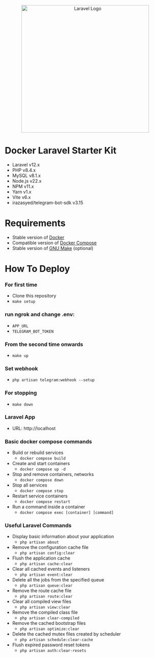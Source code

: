 <p align="center"><a href="https://laravel.com" target="_blank"><img src="https://raw.githubusercontent.com/laravel/art/master/logo-lockup/5%20SVG/2%20CMYK/1%20Full%20Color/laravel-logolockup-cmyk-red.svg" width="400" alt="Laravel Logo"></a></p>

# Docker Laravel Starter Kit
- Laravel v12.x
- PHP v8.4.x
- MySQL v8.1.x
- Node.js v22.x
- NPM v11.x
- Yarn v1.x
- Vite v6.x
- irazasyed/telegram-bot-sdk v3.15

# Requirements
- Stable version of [Docker](https://docs.docker.com/engine/install/)
- Compatible version of [Docker Compose](https://docs.docker.com/compose/install/#install-compose)
- Stable version of [GNU Make](https://www.gnu.org/software/make/) (optional)

# How To Deploy

### For first time
- Clone this repository
- `make setup`

### run ngrok and change .env:
- `APP_URL`
- `TELEGRAM_BOT_TOKEN`

### From the second time onwards
- `make up`

### Set webhook
- `php artisan telegram:webhook --setup`

### For stopping
- `make down`

### Laravel App
- URL: http://localhost

### Basic docker compose commands
- Build or rebuild services
    - `docker compose build`
- Create and start containers
    - `docker compose up -d`
- Stop and remove containers, networks
    - `docker compose down`
- Stop all services
    - `docker compose stop`
- Restart service containers
    - `docker compose restart`
- Run a command inside a container
    - `docker compose exec [container] [command]`

### Useful Laravel Commands
- Display basic information about your application
    - `php artisan about`
- Remove the configuration cache file
    - `php artisan config:clear`
- Flush the application cache
    - `php artisan cache:clear`
- Clear all cached events and listeners
    - `php artisan event:clear`
- Delete all the jobs from the specified queue
    - `php artisan queue:clear`
- Remove the route cache file
    - `php artisan route:clear`
- Clear all compiled view files
    - `php artisan view:clear`
- Remove the compiled class file
    - `php artisan clear-compiled`
- Remove the cached bootstrap files
    - `php artisan optimize:clear`
- Delete the cached mutex files created by scheduler
    - `php artisan schedule:clear-cache`
- Flush expired password reset tokens
    - `php artisan auth:clear-resets`

